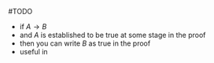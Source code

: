 #TODO 
- if $A\rightarrow B$
- and $A$ is established to be true at some stage in the proof
- then you can write $B$ as true in the proof
- useful in